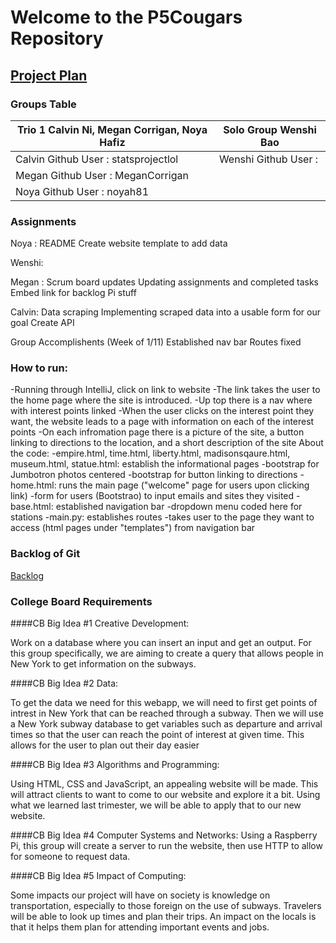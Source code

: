 # Welcome to the P5Cougars Repository
 


## [Project Plan](https://docs.google.com/document/d/12MikN6erqEzmTGDvZh2lsmTSRd4t44Dd1UiFS7VQ7ao/edit?usp=sharing)

### Groups Table

| Trio 1 Calvin Ni, Megan Corrigan, Noya Hafiz  | Solo Group Wenshi Bao |
| ------------- | ------------- |
| Calvin Github User : statsprojectlol | Wenshi Github User : |
| Megan  Github User : MeganCorrigan |  | 
| Noya Github User : noyah81| 


### Assignments

Noya :
README
Create website template to add data 

Wenshi:


Megan :
Scrum board updates
Updating assignments and completed tasks
Embed link for backlog
Pi stuff

Calvin:
Data scraping
Implementing scraped data into a usable form for our goal
Create API

Group Accomplishents (Week of 1/11)
Established nav bar
Routes fixed

### How to run: 
-Running through IntelliJ, click on link to website
-The link takes the user to the home page where the site is introduced. 
-Up top there is a nav where with interest points linked
-When the user clicks on the interest point they want, the website leads to a page with information on each of the interest points
-On each infromation page there is a picture of the site, a button linking to directions to the location, and a short description of the site
About the code:
-empire.html, time.html, liberty.html, madisonsqaure.html, museum.html, statue.html: establish the informational pages
   -bootstrap for Jumbotron photos centered 
   -bootstrap for button linking to directions
-home.html: runs the main page ("welcome" page for users upon clicking link)
   -form for users (Bootstrao) to input emails and sites they visited
-base.html: established navigation bar
   -dropdown menu coded here for stations
-main.py: establishes routes
   -takes user to the page they want to access (html pages under "templates") from navigation bar 


### Backlog of Git

[Backlog](https://github.com/noyah81/cougars/projects/1)


### **College Board Requirements**


####CB Big Idea #1 Creative Development:

Work on a database where you can insert an input and get an output. For this group specifically, we are aiming to create a query that allows people in New York to get information on the subways. 

####CB Big Idea #2 Data: 

To get the data we need for this webapp, we will need to first get points of intrest in New York that can be reached through a subway. Then we will use a New York subway database to get variables such as departure and arrival times so that the user can reach the point of interest at given time. This allows for the user to plan out their day easier

####CB Big Idea #3 Algorithms and Programming:
 
Using HTML, CSS and JavaScript, an appealing website will be made. This will attract clients to want to come to our website and explore it a bit. Using what we learned last trimester, we will be able to apply that to our new website.

####CB Big Idea #4 Computer Systems and Networks:
Using a Raspberry Pi, this group will create a server to run the website, then use HTTP to allow for someone to request data.

####CB Big Idea #5 Impact of Computing:

Some impacts our project will have on society is knowledge on transportation, especially to those foreign on the use of subways. Travelers will be able to look up times and plan their trips. An impact on the locals is that it helps them plan for attending important events and jobs.

